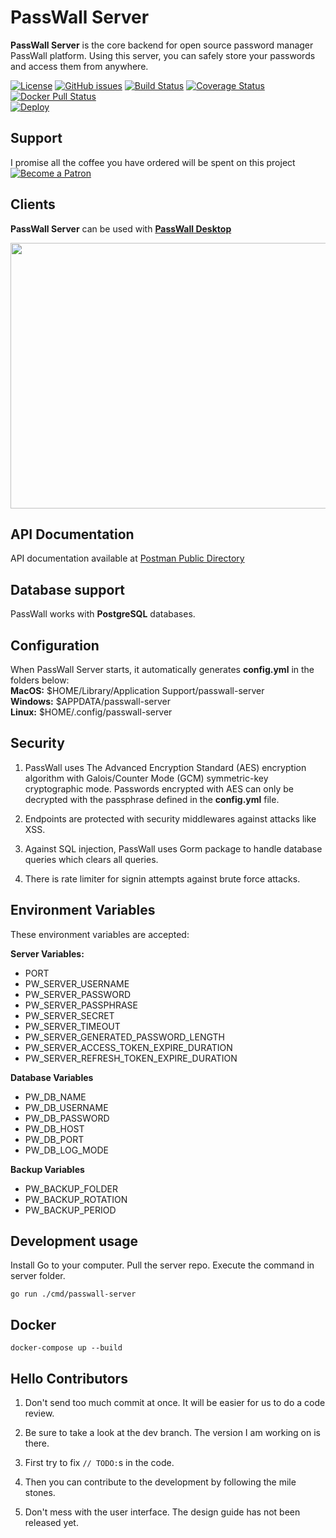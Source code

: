 # PassWall Server

**PassWall Server** is the core backend for open source password manager PassWall platform. Using this server, you can safely store your passwords and access them from anywhere. 

[![License](https://img.shields.io/github/license/passwall/passwall-server)](https://github.com/passwall/passwall-server/blob/master/LICENSE)
[![GitHub issues](https://img.shields.io/github/issues/passwall/passwall-server)](https://github.com/passwall/passwall-server/issues)
[![Build Status](https://travis-ci.org/passwall/passwall-server.svg?branch=master)](https://travis-ci.org/passwall/passwall-server) 
[![Coverage Status](https://coveralls.io/repos/github/passwall/passwall-server/badge.svg?branch=master)](https://coveralls.io/github/passwall/passwall-server?branch=master)
[![Docker Pull Status](https://img.shields.io/docker/pulls/passwall/passwall-server)](https://hub.docker.com/u/passwall/)  
[![Deploy](https://www.herokucdn.com/deploy/button.svg)](https://heroku.com/deploy)

## Support
I promise all the coffee you have ordered will be spent on this project  
[![Become a Patron](https://www.yakuter.com/wp-content/yuklemeler/yakuter-patreon.png)](https://www.patreon.com/bePatron?u=33541638)

## Clients
**PassWall Server** can be used with [**PassWall Desktop**](https://github.com/passwall/passwall-desktop)

<p align="center">
    <img src="https://www.yakuter.com/wp-content/yuklemeler/passwall-screenshot.png" alt="" width="600" height="425" />
</p>

## API Documentation
API documentation available at [Postman Public Directory](https://documenter.getpostman.com/view/3658426/SzYbyHXj)   

## Database support
PassWall works with **PostgreSQL** databases. 

## Configuration
When PassWall Server starts, it automatically generates **config.yml** in the folders below:  
**MacOS:** $HOME/Library/Application Support/passwall-server  
**Windows:** $APPDATA/passwall-server  
**Linux:** $HOME/.config/passwall-server  


## Security
1. PassWall uses The Advanced Encryption Standard (AES) encryption algorithm with Galois/Counter Mode (GCM) symmetric-key cryptographic mode. Passwords encrypted with AES can only be decrypted with the passphrase defined in the **config.yml** file.

2. Endpoints are protected with security middlewares against attacks like XSS.

3. Against SQL injection, PassWall uses Gorm package to handle database queries which clears all queries.

4. There is rate limiter for signin attempts against brute force attacks.

## Environment Variables
These environment variables are accepted:

**Server Variables:**
- PORT
- PW_SERVER_USERNAME
- PW_SERVER_PASSWORD
- PW_SERVER_PASSPHRASE
- PW_SERVER_SECRET
- PW_SERVER_TIMEOUT  
- PW_SERVER_GENERATED_PASSWORD_LENGTH 
- PW_SERVER_ACCESS_TOKEN_EXPIRE_DURATION
- PW_SERVER_REFRESH_TOKEN_EXPIRE_DURATION 
  
**Database Variables**
- PW_DB_NAME
- PW_DB_USERNAME
- PW_DB_PASSWORD
- PW_DB_HOST
- PW_DB_PORT
- PW_DB_LOG_MODE

**Backup Variables**
- PW_BACKUP_FOLDER
- PW_BACKUP_ROTATION
- PW_BACKUP_PERIOD

## Development usage
Install Go to your computer. Pull the server repo. Execute the command in server folder.

```
go run ./cmd/passwall-server
```

## Docker

```
docker-compose up --build
```

## Hello Contributors

1. Don't send too much commit at once. It will be easier for us to do a code review.

1. Be sure to take a look at the dev branch. The version I am working on is there.

1. First try to fix `// TODO:`s in the code.

1. Then you can contribute to the development by following the mile stones.

1. Don't mess with the user interface. The design guide has not been released yet.
